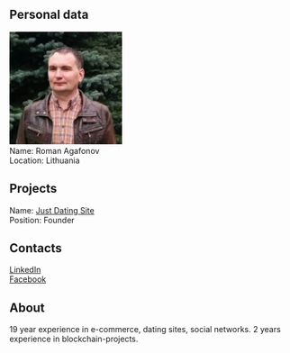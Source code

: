 ## Personal data
![roman agafonov photo](photo/roman_agafonov.jpg)  
Name: Roman Agafonov  
Location: Lithuania
## Projects 
Name: [Just Dating Site](../projects/jds.md)  
Position: Founder 
## Contacts
[LinkedIn](https://www.linkedin.com/in/roman-agafonov-/)    
[Facebook](https://www.facebook.com/agafonov.roman.v)  
## About
19 year experience in e-commerce, dating sites, social networks. 2 years experience in blockchain-projects.
